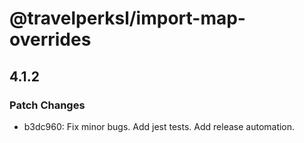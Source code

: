 # @travelperksl/import-map-overrides

## 4.1.2

### Patch Changes

- b3dc960: Fix minor bugs. Add jest tests. Add release automation.
